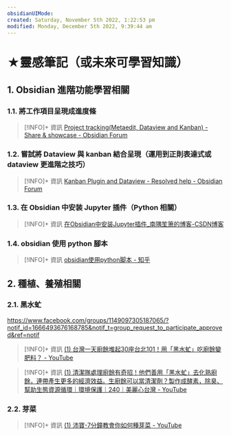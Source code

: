 ```yaml
---
obsidianUIMode: 
created: Saturday, November 5th 2022, 1:22:53 pm
modified: Monday, December 5th 2022, 9:39:44 am
---
```

# ★靈感筆記（或未來可學習知識）

## 1. Obsidian 進階功能學習相關
### 1.1. 將工作項目呈現成進度條

> [!INFO]+ 資訊
> [Project tracking(Metaedit, Dataview and Kanban) - Share & showcase - Obsidian Forum](https://forum.obsidian.md/t/project-tracking-metaedit-dataview-and-kanban/19343)

### 1.2. 嘗試將 Dataview 與 kanban 結合呈現（運用到正則表達式或 dataview 更進階之技巧）

> [!INFO]+ 資訊
> [Kanban Plugin and Dataview - Resolved help - Obsidian Forum](https://forum.obsidian.md/t/kanban-plugin-and-dataview/36660/4)


### 1.3. 在 Obsidian 中安装 Jupyter 插件（Python 相關）

> [!INFO]+ 資訊
> [在Obsidian中安装Jupyter插件_南隅笙箫的博客-CSDN博客](https://blog.csdn.net/qq_40672635/article/details/124530779)


### 1.4. obsidian 使用 python 腳本

> [!INFO]+ 資訊
> [obsidian使用python脚本 - 知乎](https://zhuanlan.zhihu.com/p/391846157)



## 2. 種植、養殖相關

### 2.1. 黑水虻

https://www.facebook.com/groups/1149097305187065/?notif_id=1666493676168785&notif_t=group_request_to_participate_approved&ref=notif

> [!INFO]+ 資訊
> [(1) 台灣一天廚餘堆起30座台北101！用「黑水虻」吃廚餘變肥料？ - YouTube](https://www.youtube.com/watch?v=Q6D5IAjwqek)

> [!INFO]+ 資訊
> [(1) 清潔隊處理廚餘有奇招！他們善用「黑水虻」去化熟廚餘，連帶產生更多的經濟效益。生廚餘可以當清潔劑？製作成酵素，除臭、幫助生態資源循環｜環境保護｜240｜美麗心台灣 - YouTube](https://www.youtube.com/watch?v=FRpop9Eon6A&list=WL&index=44)




### 2.2. 芽菜

> [!INFO]+ 資訊
> [(1) 沛寶-7分鐘教會你如何種芽菜 - YouTube](https://www.youtube.com/watch?v=gC28a-d7H6g&list=WL&index=26&t=149s)